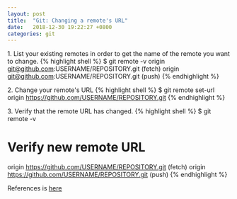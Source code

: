 ```yaml
---
layout: post
title:  "Git: Changing a remote's URL"
date:   2018-12-30 19:22:27 +0800
categories: git
---
```

1\. List your existing remotes in order to get the name of the remote you want to change.
{% highlight shell %}
$ git remote -v
origin  git@github.com:USERNAME/REPOSITORY.git (fetch)
origin  git@github.com:USERNAME/REPOSITORY.git (push)
{% endhighlight %}

2\. Change your remote's URL
{% highlight shell %}
$ git remote set-url origin https://github.com/USERNAME/REPOSITORY.git
{% endhighlight %}

3\. Verify that the remote URL has changed.
{% highlight shell %}
$ git remote -v
# Verify new remote URL
origin  https://github.com/USERNAME/REPOSITORY.git (fetch)
origin  https://github.com/USERNAME/REPOSITORY.git (push)
{% endhighlight %}

References is [here](https://help.github.com/articles/changing-a-remote-s-url/)